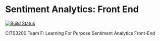 # Sentiment Analytics: Front End
[![Build Status](https://travis-ci.org/krinj/nodejs-app.svg?branch=master)](https://travis-ci.org/krinj/nodejs-app)

CITS3200 Team F: Learning For Purpose Sentiment Analytics Front-End